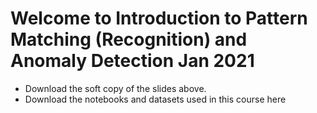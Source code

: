 # Welcome to Introduction to Pattern Matching (Recognition) and Anomaly Detection Jan 2021
* Download the soft copy of the slides above.
* Download the notebooks and datasets used in this course here 
